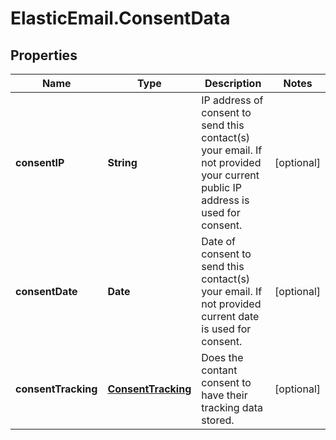 # ElasticEmail.ConsentData

## Properties

Name | Type | Description | Notes
------------ | ------------- | ------------- | -------------
**consentIP** | **String** | IP address of consent to send this contact(s) your email. If not provided your current public IP address is used for consent. | [optional] 
**consentDate** | **Date** | Date of consent to send this contact(s) your email. If not provided current date is used for consent. | [optional] 
**consentTracking** | [**ConsentTracking**](ConsentTracking.md) | Does the contant consent to have their tracking data stored. | [optional] 



